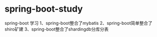 # spring-boot-study
spring-boot 学习
1、spring-boot整合了mybatis
2、spring-boot简单整合了shiro矿建
3、spring-boot整合了shardingdb分库分表
